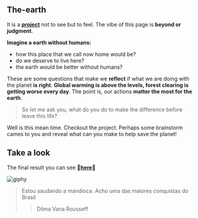 ## The-earth

It is a **[project](https://bumboobee.github.io/the-earth/)** not to see but to feel. The vibe of this page is **beyond or judgment**. 

**Imagine a earth without humans:** 
- how this place that we call now home would be? 
- do we deserve to live here?
- the earth would be better without humans? 

These are some questions that make we **reflect** if what we are doing with the planet **is right**. 
**Global warming is above the levels, forest clearing is getting worse every day**. The point is, our actions **matter the most for the earth**. 

> So let me ask you, what do you do to make the difference before leave this life? 

Well is this mean time. Checkout the project. Perhaps some brainstorm cames to you and reveal what can you make to help save the planet! 

## Take a look 
The final result you can see **🔰[here](https://bumboobee.github.io/the-earth/)🔰**

![giphy](https://user-images.githubusercontent.com/94147847/227971892-563740fc-2f96-4145-9e25-265a1f5d0499.gif)


> Estou saudando a mandioca. Acho uma das maiores conquistas do Brasil
>> Dilma Vana Rousseff 
